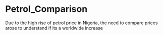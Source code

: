 # Petrol_Comparison
Due to the high rise of petrol price in Nigeria, the need to compare prices arose to understand if its a worldwide increase
